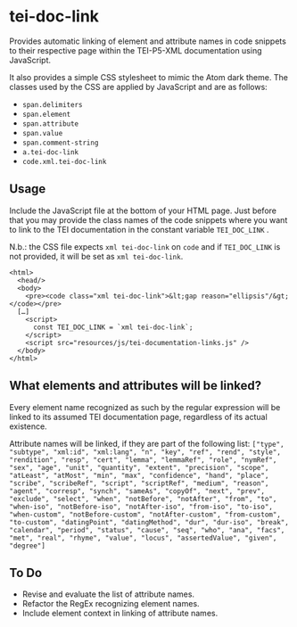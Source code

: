# tei-doc-link
Provides automatic linking of element and attribute names in code snippets to their respective page within the TEI-P5-XML documentation using JavaScript.

It also provides a simple CSS stylesheet to mimic the Atom dark theme. The classes used by the CSS are applied by JavaScript and are as follows:

* `span.delimiters`
* `span.element`
* `span.attribute`
* `span.value`
* `span.comment-string`
* `a.tei-doc-link`
* `code.xml.tei-doc-link`

## Usage
Include the JavaScript file at the bottom of your HTML page.  Just before that you may provide the class names of the code snippets where you want to link to the TEI documentation in the constant variable `TEI_DOC_LINK` .

N.b.: the CSS file expects `xml tei-doc-link` on `code` and if `TEI_DOC_LINK` is not provided, it will be set as `xml tei-doc-link`.

```
<html>
  <head/>
  <body>
    <pre><code class="xml tei-doc-link">&lt;gap reason="ellipsis"/&gt;</code></pre>
  […]
    <script>
      const TEI_DOC_LINK = `xml tei-doc-link`;
    </script>
    <script src="resources/js/tei-documentation-links.js" />
  </body>
</html>
```

## What elements and attributes will be linked?

Every element name recognized as such by the regular expression will be linked to its assumed TEI documentation page, regardless of its actual existence.

Attribute names will be linked, if they are part of the following list: `["type", "subtype", "xml:id", "xml:lang", "n", "key", "ref", "rend", "style", "rendition", "resp", "cert", "lemma", "lemmaRef", "role", "nymRef", "sex", "age", "unit", "quantity", "extent", "precision", "scope", "atLeast", "atMost", "min", "max", "confidence", "hand", "place", "scribe", "scribeRef", "script", "scriptRef", "medium", "reason", "agent", "corresp", "synch", "sameAs", "copyOf", "next", "prev", "exclude", "select", "when", "notBefore", "notAfter", "from", "to", "when-iso", "notBefore-iso", "notAfter-iso", "from-iso", "to-iso", "when-custom", "notBefore-custom", "notAfter-custom", "from-custom", "to-custom", "datingPoint", "datingMethod", "dur", "dur-iso", "break", "calendar", "period", "status", "cause", "seq", "who", "ana", "facs", "met", "real", "rhyme", "value", "locus", "assertedValue", "given", "degree"]`

## To Do

* Revise and evaluate the list of attribute names.
* Refactor the RegEx recognizing element names.
* Include element context in linking of attribute names.
